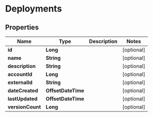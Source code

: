 

# Deployments

## Properties

Name | Type | Description | Notes
------------ | ------------- | ------------- | -------------
**id** | **Long** |  |  [optional]
**name** | **String** |  |  [optional]
**description** | **String** |  |  [optional]
**accountId** | **Long** |  |  [optional]
**externalId** | **String** |  |  [optional]
**dateCreated** | **OffsetDateTime** |  |  [optional]
**lastUpdated** | **OffsetDateTime** |  |  [optional]
**versionCount** | **Long** |  |  [optional]



